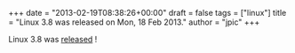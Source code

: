 +++
date = "2013-02-19T08:38:26+00:00"
draft = false
tags = ["linux"]
title = "Linux 3.8 was released on Mon, 18 Feb 2013."
author = "jpic"
+++

Linux 3.8 was [released](http://kernelnewbies.org/LinuxChanges) !
